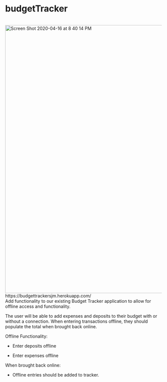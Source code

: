 # budgetTracker
<br>
<img width="861" alt="Screen Shot 2020-04-16 at 8 40 14 PM" src="https://user-images.githubusercontent.com/57367084/79522968-b14bce00-8022-11ea-87e6-0813f3c0d199.png">

<br>
https://budgettrackersjm.herokuapp.com/
<br>
Add functionality to our existing Budget Tracker application to allow for offline access and functionality.

The user will be able to add expenses and deposits to their budget with or without a connection. When entering transactions offline, they should populate the total when brought back online.

Offline Functionality:

  * Enter deposits offline

  * Enter expenses offline

When brought back online:

  * Offline entries should be added to tracker.
